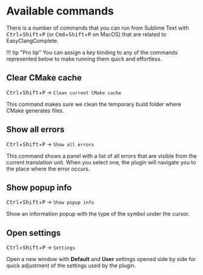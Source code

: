 # Available commands
There is a number of commands that you can run from Sublime Text with
<kbd>Ctrl</kbd>+<kbd>Shift</kbd>+<kbd>P</kbd> (or
<kbd>Cmd</kbd>+<kbd>Shift</kbd>+<kbd>P</kbd> on MacOS) that are related to
EasyClangComplete.

!!! tip "Pro tip"
    You can assign a key binding to any of the commands represented below to make running them quick and effortless.

## Clear CMake cache
<kbd>Ctrl</kbd>+<kbd>Shift</kbd>+<kbd>P</kbd> -> `Clean current CMake cache`

This command makes sure we clean the temporary build folder where CMake
generates files.

## Show all errors
<kbd>Ctrl</kbd>+<kbd>Shift</kbd>+<kbd>P</kbd> -> `Show all errors`

This command shows a panel with a list of all errors that are visible from the current translation unit. When you select one, the plugin will navigate you to the place where the error occurs.

## Show popup info
<kbd>Ctrl</kbd>+<kbd>Shift</kbd>+<kbd>P</kbd> -> `Show popup info`

Show an information popup with the type of the symbol under the cursor.

## Open settings 
<kbd>Ctrl</kbd>+<kbd>Shift</kbd>+<kbd>P</kbd> -> `Settings`

Open a new window with **Default** and **User** settings opened side by side for quick adjustment of the settings used by the plugin.

